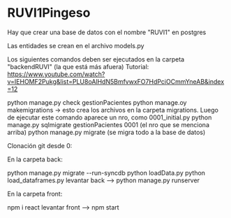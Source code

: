 # RUVI1Pingeso

Hay que crear una base de datos con el nombre "RUVI1" en postgres

Las entidades se crean en el archivo models.py

Los siguientes comandos deben ser ejecutados en la carpeta "backendRUVI" (la que está más afuera)
Tutorial: https://www.youtube.com/watch?v=IEHOMF2Pukg&list=PLU8oAlHdN5BmfvwxFO7HdPciOCmmYneAB&index=12

python manage.py check gestionPacientes
python manage.oy makemigrations  -> esto crea los archivos en la carpeta migrations. Luego de ejecutar este comando aparece un nro, como 0001_initial.py
python manage.py sqlmigrate gestionPacientes 0001  (el nro que se menciona arriba)
python manage.py migrate  (se migra todo a la base de datos)

Clonación git desde 0:

En la carpeta back:

python manage.py migrate --run-syncdb
python loadData.py
python load_dataframes.py
levantar back --> python manage.py runserver

En la carpeta front:

npm i react
levantar front --> npm start